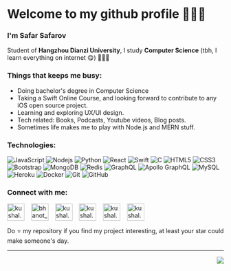 # Welcome to my github profile 🙋🏻‍♂️

### I'm Safar Safarov

Student of **Hangzhou Dianzi University**, I study **Computer Science** (tbh, I learn everything on internet 😋) 👨🏻‍💻

### Things that keeps me busy:

- Doing bachelor's degree in Computer Science
- Taking a Swift Online Course, and looking forward to contribute to any iOS open source project.
- Learning and exploring UX/UI design.
- Tech related: Books, Podcasts, Youtube videos, Blog posts.
- Sometimes life makes me to play with Node.js and MERN stuff.

### Technologies:

![JavaScript](https://img.shields.io/badge/-JavaScript-black?style=flat-square&logo=javascript)
![Nodejs](https://img.shields.io/badge/-Nodejs-black?style=flat-square&logo=Node.js)
![Python](https://img.shields.io/badge/-Python-black?style=flat-square&logo=Python)
![React](https://img.shields.io/badge/-React-black?style=flat-square&logo=react)
![Swift](https://img.shields.io/badge/-Swift-00599C?style=flat-square&logo=swift)
![C](https://img.shields.io/badge/-00599C?style=flat-square&logo=c)
![HTML5](https://img.shields.io/badge/-HTML5-E34F26?style=flat-square&logo=html5&logoColor=white)
![CSS3](https://img.shields.io/badge/-CSS3-1572B6?style=flat-square&logo=css3)
![Bootstrap](https://img.shields.io/badge/-Bootstrap-563D7C?style=flat-square&logo=bootstrap)
![MongoDB](https://img.shields.io/badge/-MongoDB-black?style=flat-square&logo=mongodb)
![Redis](https://img.shields.io/badge/-Redis-black?style=flat-square&logo=Redis)
![GraphQL](https://img.shields.io/badge/-GraphQL-E10098?style=flat-square&logo=graphql)
![Apollo GraphQL](https://img.shields.io/badge/-Apollo%20GraphQL-311C87?style=flat-square&logo=apollo-graphql)
![MySQL](https://img.shields.io/badge/-MySQL-black?style=flat-square&logo=mysql)
![Heroku](https://img.shields.io/badge/-Heroku-430098?style=flat-square&logo=heroku)
![Docker](https://img.shields.io/badge/-Docker-black?style=flat-square&logo=docker)
![Git](https://img.shields.io/badge/-Git-black?style=flat-square&logo=git)
![GitHub](https://img.shields.io/badge/-GitHub-181717?style=flat-square&logo=github)

  <!-- <code><img src="https://github.com/vorillaz/devicons/blob/master/!SVG/javascript_1.svg" alt="javascript" width="50"
      height="50" /></code>&nbsp;
  <code><img src="https://github.com/vorillaz/devicons/blob/master/!SVG/python.svg" alt="python" width="50"
      height="50" /></code>&nbsp;
  <code><img src="https://github.com/vorillaz/devicons/blob/master/!SVG/swift.svg" alt="swift" width="50"
      height="50" /></code>&nbsp;
  <code><img src="https://github.com/vorillaz/devicons/blob/master/!SVG/docker.svg" alt="docker" width="40"
      height="50" /></code>&nbsp;
  <code><img src="https://github.com/vorillaz/devicons/blob/master/!SVG/nodejs.svg" alt="nodejs" width="50"
      height="50" /></code>&nbsp;
  <code><img src="https://github.com/vorillaz/devicons/blob/master/!SVG/react.svg" alt="react" width="50"
      height="50" /></code>&nbsp;
  <code><img src="https://github.com/vorillaz/devicons/blob/master/!SVG/mongodb.svg" alt="mongodb" width="50"
      height="50" /></code>&nbsp;
  <code><img src="https://github.com/vorillaz/devicons/blob/master/!SVG/git.svg" alt="git" width="50"
      height="50" /></code>&nbsp; -->

### Connect with me:

  <p align="left">
    <a href="https://www.instagram.com/code_storm/" target="blank"><img align="center"
        src="https://cdn.jsdelivr.net/npm/simple-icons@3.0.1/icons/instagram.svg" alt="kushal.bhanot" height="40"
        width="40" /></a> &nbsp;&nbsp;
    <a href="https://twitter.com/safarsafarov" target="blank"><img align="center"
        src="https://cdn.jsdelivr.net/npm/simple-icons@3.0.1/icons/twitter.svg" alt="bhanot_kushal" height="40"
        width="40" /></a> &nbsp;&nbsp;
    <a href="https://open.spotify.com/user/71jk9rs40fqkp8r0by1ws1rgy?si=3dV1ms89TQmkBHXbVgjn5g" target="blank"><img
        align="center" src="https://cdn.jsdelivr.net/npm/simple-icons@3.0.1/icons/spotify.svg" alt="kushal.bhanot.98"
        height="40" width="40" /></a> &nbsp;&nbsp;
    <a href="https://medium.com/@safarslife" target="blank"><img align="center"
        src="https://cdn.jsdelivr.net/npm/simple-icons@3.0.1/icons/medium.svg" alt="kushal.bhanot.98" height="40"
        width="40" /></a> &nbsp;&nbsp;
    <a href="https://unsplash.com/@codestorm" target="blank"><img align="center"
        src="https://cdn.jsdelivr.net/npm/simple-icons@3.0.1/icons/unsplash.svg" alt="kushal.bhanot.98" height="40"
        width="40" /></a> &nbsp;&nbsp;
    <a href="https://www.facebook.com/safarov.safar.5" target="blank"><img align="center"
        src="https://cdn.jsdelivr.net/npm/simple-icons@3.0.1/icons/facebook.svg" alt="kushal.bhanot.98" height="40"
        width="40" /></a> &nbsp;&nbsp;
  </p>

<p>Do ⭐ my repository if you find my project interesting, at least your star could make someone's day.</p>

<hr>

 <a href="https://github.com/safarsafarov/github-readme-stats">
  <img align="right" src="https://github-readme-stats.vercel.app/api/top-langs/?username=safarsafarov&layout=compact)](https://github.com/safarsafarov/github-readme-stats" />
</a>
 
